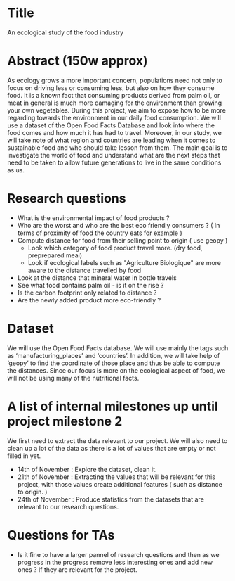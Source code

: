 # Title
An ecological study of the food industry 

# Abstract (150w approx)
As ecology grows a more important concern, populations need not only to focus on driving less or consuming less, but also on how they consume food. 
It is a known fact that consuming products derived from palm oil, or meat in general is much more damaging for the environment than growing your own vegetables. 
During this project, we aim to expose how to be more regarding towards the environment in our daily food consumption. 
We will use a dataset of the Open Food Facts Database and look into where the food comes and how much it has had to travel. Moreover, in our study, we will take note of what region and countries are leading when it comes to sustainable food and who should take lesson from them. 
The main goal is to investigate the world of food and understand what are the next steps that need to be taken to allow future generations to live in the same conditions as us. 
# Research questions
- What is the environmental impact of food products ? 
- Who are the worst and who are the best eco friendly consumers ? ( In terms of proximity of food the country eats for example )  
- Compute distance for food from their selling point to origin ( use geopy ) 
  - Look which category of food product travel more. (dry food, preprepared meal)
  - Look if ecological labels such as "Agriculture Biologique" are more aware to the distance travelled by food
- Look at the distance that mineral water in bottle travels
- See what food contains palm oil - is it on the rise ? 
- Is the carbon footprint only related to distance ? 
- Are the newly added product more eco-friendly ?  

# Dataset
We will use the Open Food Facts database. We will use mainly the tags such as ‘manufacturing\_places’ and ‘countries’. In addition, we will take help of ‘geopy’ to find the coordinate of those place and thus be able to compute the distances. 
Since our focus is more on the ecological aspect of food, we will not be using many of the nutritional facts.

# A list of internal milestones up until project milestone 2
We first need to extract the data relevant to our project. We will also need to clean up a lot of the data as there is a lot of values that are empty or not filled in yet. 

- 14th of November : Explore the dataset, clean it. 
- 21th of November : Extracting the values that will be relevant for this project, with those values create additional features ( such as distance to origin. ) 
- 24th of November : Produce statistics from the datasets that are relevant to our research questions. 
# Questions for TAs

- Is it fine to have a larger pannel of research questions and then as we progress in the progress remove less interesting ones and add new ones ? If they are relevant for the project. 

